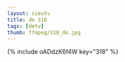 ```yaml
--- 
layout: sieutv
title: de 318
tags: [detv]
thumb: ffmpeg/318_de.jpg
---
```

{% include oADdzK6f4W key="318" %} 
